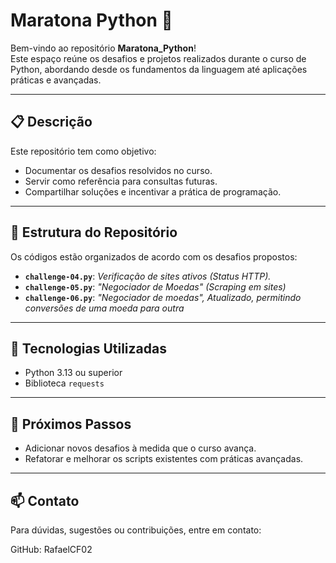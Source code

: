 # Maratona Python 🐍

Bem-vindo ao repositório **Maratona_Python**!  
Este espaço reúne os desafios e projetos realizados durante o curso de Python, abordando desde os fundamentos da linguagem até aplicações práticas e avançadas.

---

## 📋 Descrição
Este repositório tem como objetivo:
- Documentar os desafios resolvidos no curso.
- Servir como referência para consultas futuras.
- Compartilhar soluções e incentivar a prática de programação.

---

## 📂 Estrutura do Repositório
Os códigos estão organizados de acordo com os desafios propostos:

- **`challenge-04.py`**: _Verificação de sites ativos (Status HTTP)._
- **`challenge-05.py`**: _"Negociador de Moedas" (Scraping em sites)_
- **`challenge-06.py`**: _"Negociador de moedas", Atualizado, permitindo conversões de uma moeda para outra_
---

## 🚀 Tecnologias Utilizadas
- Python 3.13 ou superior
- Biblioteca `requests`

---

## 🌟 Próximos Passos
- Adicionar novos desafios à medida que o curso avança.
- Refatorar e melhorar os scripts existentes com práticas avançadas.

--- 

## 📫 Contato
Para dúvidas, sugestões ou contribuições, entre em contato:

GitHub: RafaelCF02
